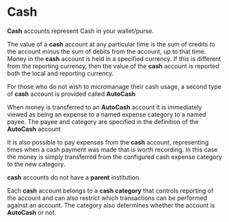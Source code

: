 # Cash
**Cash** accounts represent Cash in your wallet/purse.

The value of a **cash** account at any particular time is the sum of credits to the account minus the sum of debits from the account, up to that time.
Money in the **cash** account is held in a specified currency. If this is different from the reporting currency, then the value of the **cash** account 
is reported both the local and reporting currency.

For those who do not wish to micromanage their cash usage, a second type of **cash** account is provided called **AutoCash**

When money is transferred to an **AutoCash** account it is immediately viewed as being an expense to a named expense category to a named payee.
The payee and category are specified in the definition of the **AutoCash** account

It is also possible to pay expenses from the **cash** account, representing times when a cash payment was made that is worth recording.
In this case the money is simply transferred from the configured cash expense category to the new category.

**cash** accounts do not have a **parent** institution.

Each **cash** account belongs to a **cash category** that controls reporting of the account and can also restrict which transactions
can be performed against an account. The category also determines whether the account is **AutoCash** or not.
